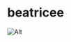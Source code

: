 # beatricee

![Alt](https://repobeats.axiom.co/api/embed/50948455b0747a1964a4304150cc010fdf3ba0c8.svg "Repobeats analytics image")
